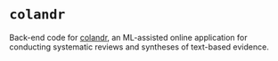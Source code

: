 # `colandr`

Back-end code for [colandr](https://www.colandrapp.com), an ML-assisted online application for conducting systematic reviews and syntheses of text-based evidence.
